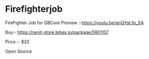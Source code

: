 # Firefighterjob
FireFighter Job for QBCore 
Preview :-https://youtu.be/gnQYqLfp_XA

Buy:- https://ranjit-store.tebex.io/package/5801107

Price :- $20

Open Source
